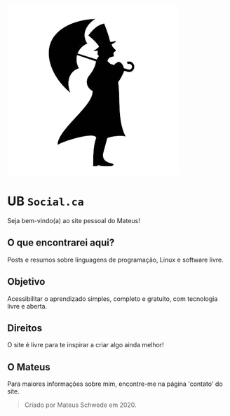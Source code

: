![Logo](anexos/icons/logo.png)
# UB `Social.ca`
Seja bem-vindo(a) ao site pessoal do Mateus!

## O que encontrarei aqui?
Posts e resumos sobre linguagens de programação, Linux e software livre.

## Objetivo
Acessibilitar o aprendizado simples, completo e gratuito, com tecnologia livre e aberta.

## Direitos
O site é livre para te inspirar a criar algo ainda melhor!

## O Mateus
Para maiores informações sobre mim, encontre-me na página 'contato' do site.

> Criado por Mateus Schwede em 2020.